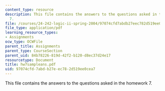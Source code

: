 ```yaml
---
content_type: resource
description: This file contains the answers to the questions asked in the homework
  7.
file: /courses/24-242-logic-ii-spring-2004/97074cfd7abdb27eec782d519ee0cea7_hw7sampleans.pdf
file_type: application/pdf
learning_resource_types:
- Assignments
ocw_type: OCWFile
parent_title: Assignments
parent_type: CourseSection
parent_uid: 84b78226-819d-42f2-b120-d8ec37d24e17
resourcetype: Document
title: hw7sampleans.pdf
uid: 97074cfd-7abd-b27e-ec78-2d519ee0cea7
---
```

This file contains the answers to the questions asked in the homework 7.

